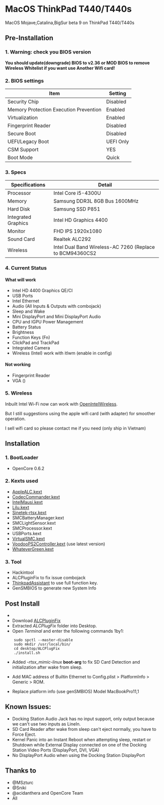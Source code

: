 # MacOS ThinkPad T440/T440s

MacOS Mojave,Catalina,BigSur beta 9  on ThinkPad T440/T440s

## Pre-Installation

### 1. Warning: check you BIOS version

**You should update(downgrade) BIOS to v2.36 or MOD BIOS to remove Wireless Whitelist if you want use Another Wifi card!**

### 2. BIOS settings

| Item | Setting |
| ------------- | ------------ |
| Security Chip | Disabled |
| Memory Protection Execution Prevention | Enabled |
| Virtualization | Enabled |
| Fingerprint Reader | Disabled |
| Secure Boot | Disabled |
| UEFI/Legacy Boot | UEFI Only |
| CSM Support | YES |
| Boot Mode | Quick |


### 3. Specs

| Specifications      | Detail                                      |
| ------------------- | ------------------------------------------- |
| Processor           | Intel Core i5-4300U                         |
| Memory              | Samsung DDR3L 8GB Bus 1600MHz               |
| Hard Disk           | Samsung SSD P851                            |
| Integrated Graphics | Intel HD Graphics 4400                      |
| Monitor             | FHD IPS 1920x1080                           |
| Sound Card          | Realtek ALC292                              |
| Wireless            | Intel Dual Band Wireless-AC 7260 (Replace to BCM94360CS2   |

### 4. Current Status

#### What will work

- Intel HD 4400 Graphics QE/CI
- USB Ports
- Intel Ethernet
- Audio (All Inputs & Outputs with combojack)
- Sleep and Wake
- Mini DisplayPort and Mini DisplayPort Audio
- CPU and IGPU Power Management
- Battery Status
- Brightness
- Function Keys (Fn)
- ClickPad and TrackPad
- Integrated Camera
- Wireless (Intel) work with itlwm (enable in config)

#### Not working

- Fingerprint Reader
- VGA ()

### 5. Wireless

Inbuilt Intel Wi-Fi now can work with [OpenIntelWireless](https://github.com/OpenIntelWireless).

But I still suggestions using the apple wifi card (with adapter) for smoother operation.

I sell wifi card so please contact me if you need (only ship in Vietnam)

## Installation

### 1. BootLoader
- OpenCore 0.6.2

### 2. Kexts used

- [AppleALC.kext](https://github.com/acidanthera/AppleALC)
- [CodecCommander.kext](https://github.com/Sniki/EAPD-Codec-Commander)
- [IntelMausi.kext](https://github.com/acidanthera/IntelMausi)
- [Lilu.kext](https://github.com/acidanthera/Lilu)
- [Sinetek-rtsx.kext](https://github.com/cholonam/Sinetek-rtsx)
- SMCBatteryManager.kext
- SMCLightSensor.kext
- SMCProcessor.kext
- USBPorts.kext
- [VirtualSMC.kext](https://github.com/acidanthera/VirtualSMC)
- [VoodooPS2Controller.kext](https://github.com/acidanthera/VoodooPS2) (use latest version)
- [WhateverGreen.kext](https://github.com/acidanthera/WhateverGreen)

### 3. Tool

- Hackintool
- ALCPluginFix to fix issue combojack
- [ThinkpadAssistant](https://github.com/MSzturc/ThinkpadAssistant/releases) to use full function key.
- GenSMBIOS to generate new System Info

## Post Install
- 
- Download [ALCPluginFix](https://github.com/Sniki/ALCPlugFix)
- Extracted *ALCPlugFix* folder into Desktop.
- Open *Terminal* and enter the following commands 1by1:

```
    sudo spctl --master-disable
    sudo mkdir /usr/local/bin/
    cd desktop/ALCPlugFix
    ./install.sh
```

- Added *-rtsx_mimic-linux* <b>boot-arg</b> to fix SD Card Detection and initialization after wake from sleep.

- Add MAC address of Builtin Ethernet to Config.plist > PlatformInfo > Generic > ROM.

- Replace platform info (use genSMBIOS) Model MacBookPro11,1

## Known Issues:

- Docking Station Audio Jack has no input support, only output because we can't use two inputs as LineIn.
- SD Card Reader after wake from sleep can't eject normally, you have to Force Eject.
- Kernel Panic into an Instant Reboot when attempting sleep, restart or Shutdown while External Display connected on one of the Docking Station Video Ports (DisplayPort, DVI, VGA)
- No DisplayPort Audio when using the Docking Station DisplayPort

## Thanks to

- @MSzturc
- @Sniki
- @acidanthera and OpenCore Team
- All
